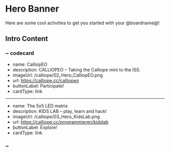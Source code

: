 # Hero Banner

Here are some cool activities to get you started with your @boardname@!

## Intro Content

### ~ codecard
* name: CalliopEO
* description: CALLIOPEO – Taking the Calliope mini to the ISS.
* imageUrl: /calliope/02_Hero_CalliopEO.png
* url: https://calliope.cc/calliopeo
* buttonLabel: Participate!
* cardType: link
---
* name: The 5x5 LED matrix
* description: KIDS LAB – play, learn and hack!
* imageUrl: /calliope/03_Hero_KidsLab.png
* url: https://calliope.cc/programmieren/kidslab
* buttonLabel: Explore!
* cardType: link
### ~
